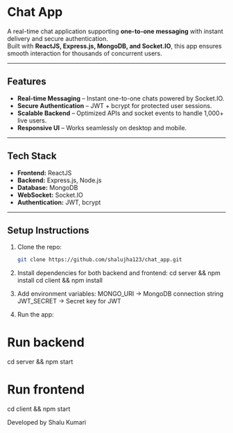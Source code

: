 # Chat App

A real-time chat application supporting **one-to-one messaging** with instant delivery and secure authentication.  
Built with **ReactJS, Express.js, MongoDB, and Socket.IO**, this app ensures smooth interaction for thousands of concurrent users.  

---

##  Features
-  **Real-time Messaging** – Instant one-to-one chats powered by Socket.IO.  
-  **Secure Authentication** – JWT + bcrypt for protected user sessions.  
-  **Scalable Backend** – Optimized APIs and socket events to handle 1,000+ live users.  
-  **Responsive UI** – Works seamlessly on desktop and mobile.  

---

## Tech Stack
- **Frontend:** ReactJS  
- **Backend:** Express.js, Node.js  
- **Database:** MongoDB  
- **WebSocket:** Socket.IO  
- **Authentication:** JWT, bcrypt  

---

## Setup Instructions
1) Clone the repo:  
   ```bash
   git clone https://github.com/shalujha123/chat_app.git

2) Install dependencies for both backend and frontend:
cd server && npm install
cd client && npm install

3) Add environment variables:
MONGO_URI → MongoDB connection string
JWT_SECRET → Secret key for JWT

4) Run the app:
# Run backend
cd server && npm start

# Run frontend
cd client && npm start

Developed by Shalu Kumari
